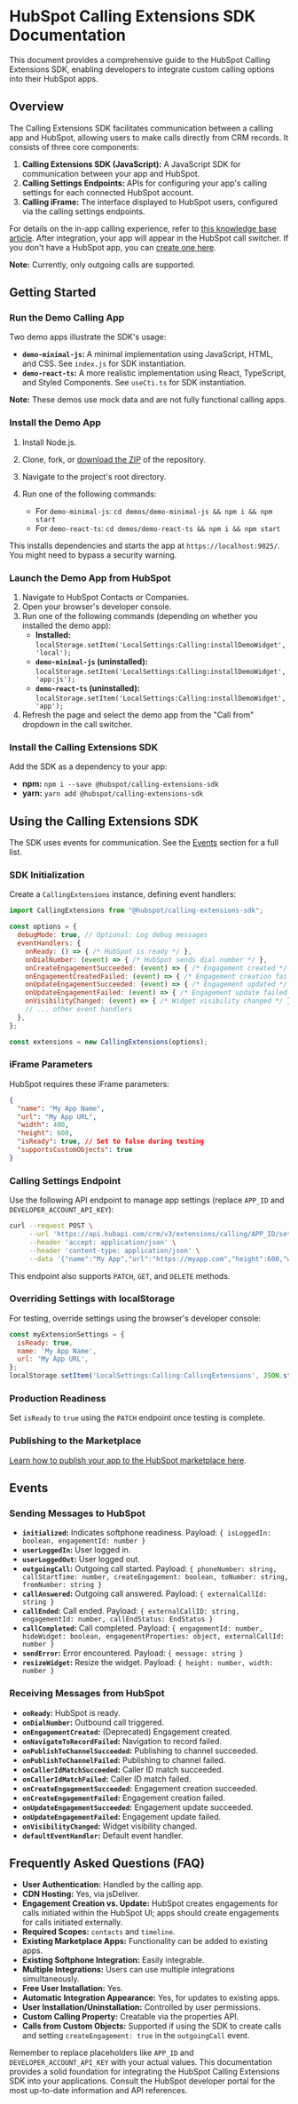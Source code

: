 # HubSpot Calling Extensions SDK Documentation

This document provides a comprehensive guide to the HubSpot Calling Extensions SDK, enabling developers to integrate custom calling options into their HubSpot apps.

## Overview

The Calling Extensions SDK facilitates communication between a calling app and HubSpot, allowing users to make calls directly from CRM records.  It consists of three core components:

1. **Calling Extensions SDK (JavaScript):**  A JavaScript SDK for communication between your app and HubSpot.
2. **Calling Settings Endpoints:** APIs for configuring your app's calling settings for each connected HubSpot account.
3. **Calling iFrame:** The interface displayed to HubSpot users, configured via the calling settings endpoints.

For details on the in-app calling experience, refer to [this knowledge base article](link_to_knowledge_base_article_here).  After integration, your app will appear in the HubSpot call switcher.  If you don't have a HubSpot app, you can [create one here](link_to_hubspot_developer_account_creation).

**Note:** Currently, only outgoing calls are supported.


## Getting Started

### Run the Demo Calling App

Two demo apps illustrate the SDK's usage:

* **`demo-minimal-js`:** A minimal implementation using JavaScript, HTML, and CSS.  See `index.js` for SDK instantiation.
* **`demo-react-ts`:** A more realistic implementation using React, TypeScript, and Styled Components. See `useCti.ts` for SDK instantiation.

**Note:** These demos use mock data and are not fully functional calling apps.


### Install the Demo App

1. Install Node.js.
2. Clone, fork, or [download the ZIP](link_to_zip_download) of the repository.
3. Navigate to the project's root directory.
4. Run one of the following commands:

   * For `demo-minimal-js`:  `cd demos/demo-minimal-js && npm i && npm start`
   * For `demo-react-ts`:  `cd demos/demo-react-ts && npm i && npm start`

This installs dependencies and starts the app at `https://localhost:9025/`. You might need to bypass a security warning.


### Launch the Demo App from HubSpot

1. Navigate to HubSpot Contacts or Companies.
2. Open your browser's developer console.
3. Run one of the following commands (depending on whether you installed the demo app):
    * **Installed:** `localStorage.setItem('LocalSettings:Calling:installDemoWidget', 'local');`
    * **`demo-minimal-js` (uninstalled):** `localStorage.setItem('LocalSettings:Calling:installDemoWidget', 'app:js');`
    * **`demo-react-ts` (uninstalled):** `localStorage.setItem('LocalSettings:Calling:installDemoWidget', 'app');`
4. Refresh the page and select the demo app from the "Call from" dropdown in the call switcher.


### Install the Calling Extensions SDK

Add the SDK as a dependency to your app:

* **npm:** `npm i --save @hubspot/calling-extensions-sdk`
* **yarn:** `yarn add @hubspot/calling-extensions-sdk`


## Using the Calling Extensions SDK

The SDK uses events for communication.  See the [Events](#events) section for a full list.

### SDK Initialization

Create a `CallingExtensions` instance, defining event handlers:

```javascript
import CallingExtensions from "@hubspot/calling-extensions-sdk";

const options = {
  debugMode: true, // Optional: Log debug messages
  eventHandlers: {
    onReady: () => { /* HubSpot is ready */ },
    onDialNumber: (event) => { /* HubSpot sends dial number */ },
    onCreateEngagementSucceeded: (event) => { /* Engagement created */ },
    onEngagementCreatedFailed: (event) => { /* Engagement creation failed */ },
    onUpdateEngagementSucceeded: (event) => { /* Engagement updated */ },
    onUpdateEngagementFailed: (event) => { /* Engagement update failed */ },
    onVisibilityChanged: (event) => { /* Widget visibility changed */ },
    // ... other event handlers
  },
};

const extensions = new CallingExtensions(options);
```

###  iFrame Parameters

HubSpot requires these iFrame parameters:

```json
{
  "name": "My App Name",
  "url": "My App URL",
  "width": 400,
  "height": 600,
  "isReady": true, // Set to false during testing
  "supportsCustomObjects": true
}
```

### Calling Settings Endpoint

Use the following API endpoint to manage app settings (replace `APP_ID` and `DEVELOPER_ACCOUNT_API_KEY`):

```bash
curl --request POST \
     --url 'https://api.hubapi.com/crm/v3/extensions/calling/APP_ID/settings?hapikey=DEVELOPER_ACCOUNT_API_KEY' \
     --header 'accept: application/json' \
     --header 'content-type: application/json' \
     --data '{"name":"My App","url":"https://myapp.com","height":600,"width":400,"isReady":false}'
```
This endpoint also supports `PATCH`, `GET`, and `DELETE` methods.


### Overriding Settings with localStorage

For testing, override settings using the browser's developer console:

```javascript
const myExtensionSettings = {
  isReady: true,
  name: 'My App Name',
  url: 'My App URL',
};
localStorage.setItem('LocalSettings:Calling:CallingExtensions', JSON.stringify(myExtensionSettings));
```

### Production Readiness

Set `isReady` to `true` using the `PATCH` endpoint once testing is complete.


### Publishing to the Marketplace

[Learn how to publish your app to the HubSpot marketplace here](link_to_marketplace_publishing_guide).


## Events

### Sending Messages to HubSpot

* **`initialized`:**  Indicates softphone readiness.  Payload: `{ isLoggedIn: boolean, engagementId: number }`
* **`userLoggedIn`:** User logged in.
* **`userLoggedOut`:** User logged out.
* **`outgoingCall`:** Outgoing call started.  Payload: `{ phoneNumber: string, callStartTime: number, createEngagement: boolean, toNumber: string, fromNumber: string }`
* **`callAnswered`:** Outgoing call answered. Payload: `{ externalCallId: string }`
* **`callEnded`:** Call ended. Payload: `{ externalCallID: string, engagementId: number, callEndStatus: EndStatus }`
* **`callCompleted`:** Call completed. Payload: `{ engagementId: number, hideWidget: boolean, engagementProperties: object, externalCallId: number }`
* **`sendError`:**  Error encountered. Payload: `{ message: string }`
* **`resizeWidget`:** Resize the widget. Payload: `{ height: number, width: number }`


### Receiving Messages from HubSpot

* **`onReady`:** HubSpot is ready.
* **`onDialNumber`:** Outbound call triggered.
* **`onEngagementCreated`:** (Deprecated) Engagement created.
* **`onNavigateToRecordFailed`:** Navigation to record failed.
* **`onPublishToChannelSucceeded`:** Publishing to channel succeeded.
* **`onPublishToChannelFailed`:** Publishing to channel failed.
* **`onCallerIdMatchSucceeded`:** Caller ID match succeeded.
* **`onCallerIdMatchFailed`:** Caller ID match failed.
* **`onCreateEngagementSucceeded`:** Engagement creation succeeded.
* **`onCreateEngagementFailed`:** Engagement creation failed.
* **`onUpdateEngagementSucceeded`:** Engagement update succeeded.
* **`onUpdateEngagementFailed`:** Engagement update failed.
* **`onVisibilityChanged`:** Widget visibility changed.
* **`defaultEventHandler`:** Default event handler.


## Frequently Asked Questions (FAQ)

* **User Authentication:** Handled by the calling app.
* **CDN Hosting:** Yes, via jsDeliver.
* **Engagement Creation vs. Update:** HubSpot creates engagements for calls initiated within the HubSpot UI; apps should create engagements for calls initiated externally.
* **Required Scopes:** `contacts` and `timeline`.
* **Existing Marketplace Apps:** Functionality can be added to existing apps.
* **Existing Softphone Integration:** Easily integrable.
* **Multiple Integrations:** Users can use multiple integrations simultaneously.
* **Free User Installation:** Yes.
* **Automatic Integration Appearance:** Yes, for updates to existing apps.
* **User Installation/Uninstallation:** Controlled by user permissions.
* **Custom Calling Property:** Creatable via the properties API.
* **Calls from Custom Objects:** Supported if using the SDK to create calls and setting `createEngagement: true` in the `outgoingCall` event.


Remember to replace placeholders like `APP_ID` and `DEVELOPER_ACCOUNT_API_KEY` with your actual values.  This documentation provides a solid foundation for integrating the HubSpot Calling Extensions SDK into your applications.  Consult the HubSpot developer portal for the most up-to-date information and API references.
